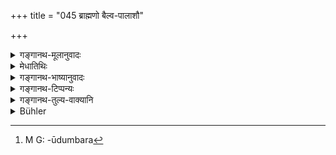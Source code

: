 +++
title = "045 ब्राह्मणो बैल्व-पालाशौ"

+++

<details><summary>गङ्गानथ-मूलानुवादः</summary>

The Brāhmaṇa should, by law, have staves of Bilva and Palāśa wood; the Kṣatriya those of Vaṭa and Khadira; and the Vaiśya those of Pīlu and Udumbara.—(45).
</details>

<details><summary>मेधातिथिः</summary>

सत्य् अपि द्वन्द्वनिर्देशे गुणविधिष्व् एकत्वश्रवणात् "केशान्तकः" (म्ध् २.४६) इति "प्रतिगृह्येप्सितं दण्डम्" (म्ध् २.४८) इति च विकल्पितम् एकदण्डधारं प्रतीयते । "बैल्वः पालाशो ब्राह्मणस्य दण्डः" (च्ड़्। पार्ग् २.५.२५) इति गृह्ये । गौतमीये चैकदण्डग्रहणम् एवोक्तम् (च्ड़्। ग्ध् १.२२) । इह केवला दण्डसत्ता श्रूयते- **दण्डान् अर्हन्ति** । दण्डा एते ब्रह्मचारिणां योज्याः । कस्यां क्रियायाम् इत्य् एतद् अत्र चोक्तम् उत्तरत्र भविष्यति "प्रतिगृह्येप्सितम्" (म्ध् २.४८) इति । तस्मिंश् च ग्रहणे दण्डस्योपायत्वाद् विवक्षितम् एकत्वम् अत इह द्विवचननिर्देशः । देवश् चेद् वर्षेद् बहवः कृषिं कुर्युर् इति यथा प्राप्तानुवादः । बिल्वपलाशवटखदिरपीलूदुम्बरा[^१८६] वृक्षजातिविशेषनामधेयानि । बिल्वस्य विकारो ऽवयवो वा बैल्वः । एवं सर्वत्र । प्रदर्शनार्थाश् चैते । "यज्ञिया वा सर्वेषाम्" (ग्ध् १.२४) इति वचनात् । एतान् दण्डान् वक्ष्यमाणे कार्ये **अर्हन्ति** । **धर्मतः** शास्त्रतः ॥ २.४५ ॥


[^१८६]:
     M G: -ūdumbara
</details>

<details><summary>गङ्गानथ-भाष्यानुवादः</summary>

Even though the text uses the Copulative Compound (which implies that two staves have to be carried), yet, in as much as in connection with the detailed qualifications of the staff laid down in the text, we find the singular number used,—*e.g*., in the next verse, and in Verse 18 below,—it is understood that only one staff is to be carried; specially as in the *Gṛhya-sūtra* we read—‘the Brāhmaṇa’s *staff*’ is of Bilva or Palāśa’; and the Gautama-sūtra speaks of the carrying of *one* staff only. In the present context all that is done is to lay down the mere possibility of the staff; the expression ‘should have staves’ meaning that the said staves are fit for Brahmacārīs. As regards the question as to the act during which the staff is to be held, we shall have the answer in Verse 48 below; so that the *staff* being only an auxiliary to that act, the singular number used in that verse must be regarded as significant. For these reasons the

Dual number used in the present verse must be taken merely as referring to all possible staves; just like the plural number in the assertion—‘if God were to give rain *many persons* would take to cultivation.’

‘*Bilva*,’ ‘*Palāśa*,’ ‘*Vaṭa*,’ ‘*Khadira’ Pīlu*’ and ‘*bara*’ are names of particular species of trees.

‘*Bailva*’ means ‘made of Bilva’; and so with the rest.

The naming of the woods is meant to be merely illustrative; as the general rule is that ‘staves made of sacred woods are fit for all castes’ (*Gautama* 1.1.24).

These staves the Brahmacārīs ‘*should* *have*’ during the act to be described below (in 48);—‘*by law*’—*i.e*., in accordance with scriptural injunctions.—(45)
</details>

<details><summary>गङ्गानथ-टिप्पन्यः</summary>

This verse is quoted in *Parāśaramādhava* (Ācāra, p. 447);—in
*Madanapārijāta* (p. 22),—in *Vīramitrodaya* (Saṃskāra, p. 436);—in
*Smṛtitattva* (p. 930), which last points out that the copulative
compound ‘*bailvapālaśau*’ should not be taken to imply that two staves have to be taken up; because later on, in verse 48, we have the singular form ‘*daṇḍam*’;—in *Nirṇayasindhu* (p. 189), and *Aparārka* (p. 57);—in
*Nṛsiṃhaprasāda* (Saṃskāra p. 43b);—in *Smṛticandrikā* (Saṃskāra, p.
77), which adds that the text lays down optional alternatives;—in
*Saṃskāramayūkha* (p. 37), which adds that a combination of all the
staves is not meant, only one staff being held, as is clear from the singular number in the next verse; they are to be taken as optional alternatives;—and in *Saṃskāraratnamālā* (p. 193), which, along with
*Mayūkha* reads ‘*paippala*’ or ‘*pailava*,’ and adds that option is
clearly meant.
</details>

<details><summary>गङ्गानथ-तुल्य-वाक्यानि</summary>

*Bodhāyana-Dhannasūtra*, 1.2.16.—‘The staves are to be of a sacrificial
tree.’

*Gautama-Dharmasūtra*, 1.21.26.—‘The staff of the Brāhmaṇa is of Bilva
and Palāśa; for the rest, of Aśvattha and Pīlu; or for all, of some sacrificial wood.’

*Āpastamba-Dharmasūtra*, 1.2.37.—‘The staff for tho Brāhmaṇa is of
Palāśa; for the Kṣatriya, of the trunk or of the lower ends of the Nyagrodha tree; for the Vaiśya, of Badara or Udumbara; some people prescribe simply that the staff should be of some tree, without reference to particular castes.’

*Vaśiṣṭha-Smṛti*, 11.45.—‘For the Brāhmaṇa, the staff is of Palāśa or
Bilva; for the Kṣatriya of Nyagrodha; for the Vaiśya, of Udumbara.’

*Viṣṇu-Smṛti*, 27.21.—‘Staves are of Palāśa, Khadira and Udumbara.’

*Āśvalāyana-Gṛhyasūtra*, 19.12-13.—‘The staff for the Brāhmaṇa is of
Palāśa; for the Kṣatriya, of Udumbara; for the Vaiśva, of Bilva.’

*Pāraskara-Gṛhyasūtra*, 2.5.25-28.—‘The staff for the Brāhmaṇa is of
Palāśa; for the Kṣatriya, of Bilva; for the Vaiśya, of Udumbara; or all for all.’

*Gobhila-Gṛhyasūtra*, 2.10.11.—‘Staves are of Palāśa, Bilva and
Aśvattha.’

*Hīraṇyakeśin* (Vīramitrodaya-Saṃskāra, p. 134).—‘The staff for the
Brāhmaṇa is of Bilva or Palāśa; for the Kṣatriya, of Nyagrodha; for the Vaiśya, of Udumbara.’

*Bhaviṣya-purāṇa* (Do., p. 434).—‘For the Brāhmaṇa, the staff is of
Bilva, Palāśa and Plakṣa; for the Kṣatriya, of Nyagrodha, Khadira and Vetasa; for tho Vaiśya, of Pīlu, Udumbara and Aśvattha.’

*Śaṅkha* (Vīramitrodaya-Saṃskara, p. 435).—‘The staves are of Palāśa,
Pippala and Bilva, respectively.’

*Śaṅkha-Likhita* (Do., p.437).—‘Staves of Bilva, Palāśa, Khadira,
Aśvattha, Pīlu and Udumbara.’

*Paiṭhīnasi* (Do., 435).—‘For the Vaiśya, of Udumbara or Badara and
Varaṇa.’

*Yama* (Aparārka, p. 57).—‘In the absence of those enumerated, any
sacrificial wood may be used by any caste.’

The ‘sacrificial trees have been enumerated in Brahma-purāṇa, as follows:—‘Śamī, Palāśa, Nyagrodha, Plakṣa, Vikaṅkata, Aśvattha, Udumbara, Bilva, Chandana, Sarala, Sālva, Devadāru and Khadira.’ (Vīramitrodaya-Saṃskara, p. 435).
</details>

<details><summary>Bühler</summary>

045	A Brahmana shall (carry), according to the sacred law, a staff of Bilva or Palasa; a Kshatriya, of Vata or Khadira; (and) a Vaisya, of Pilu or Udumbara.
</details>
